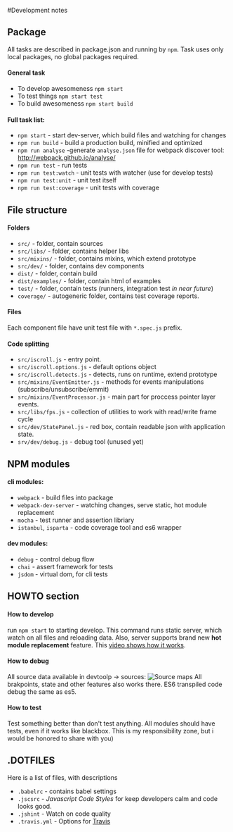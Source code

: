 
#Development notes


## Package

All tasks are described in package.json and running by `npm`.
Task uses only local packages, no global packages required.

#### General task
 - To develop awesomeness `npm start`
 - To test things `npm start test`
 - To build awesomeness `npm start build`

#### Full task list:
 - `npm start` - start dev-server, which build files and watching for changes
 - `npm run build` - build a production build, minified and optimized
 - `npm run analyse` -generate `analyse.json` file for webpack discover tool: http://webpack.github.io/analyse/
 - `npm run test` - run tests
 - `npm run test:watch` - unit tests with watcher (use for develop tests)
 - `npm run test:unit` - unit test itself
 - `npm run test:coverage` - unit tests with coverage

## File structure

#### Folders
 - `src/` -  folder, contain sources
 - `src/libs/` - folder, contains helper libs
 - `src/mixins/` - folder, contains mixins, which extend prototype
 - `src/dev/` - folder, contains dev components
 - `dist/` -  folder, contain build
 - `dist/examples/` - folder, contain html of examples
 - `test/` - folder, contain tests (runners, integration test *in near future*)
 - `coverage/` - autogeneric folder, contains test coverage reports.

#### Files
Each component file have unit test file with `*.spec.js` prefix.

#### Code splitting
 - `src/iscroll.js` - entry point.
 - `src/iscroll.options.js` - default options object
 - `src/iscroll.detects.js` - detects, runs on runtime, extend prototype
 - `src/mixins/EventEmitter.js` - methods for events manipulations (subscribe/unsubscribe/emmit)
 - `src/mixins/EventProcessor.js` - main part for proccess pointer layer events.
 - `src/libs/fps.js` - collection of utilities to work with read/write frame cycle
 - `src/dev/StatePanel.js` - red box, contain readable json with application state.
 - `srv/dev/debug.js` - debug tool (unused yet)


## NPM modules

#### cli modules:
 - `webpack` - build files into package
 - `webpack-dev-server` - watching changes, serve static, hot module replacement
 - `mocha` - test runner and assertion libriary
 - `istanbul`, `isparta` - code coverage tool and es6 wrapper
 
#### dev modules:
 - `debug` - control debug flow 
 - `chai` - assert framework for tests
 - `jsdom` - virtual dom, for cli tests


## HOWTO section

#### How to develop
run `npm start` to starting develop. 
This command runs static server, which watch on all files and reloading data.
Also, server supports brand new **hot module replacement** feature.
This [video shows how it works](https://www.youtube.com/watch?v=hHDS9qn7fiE).

#### How to debug
All source data available in devtoolp -> sources:
![Source maps](https://photos-6.dropbox.com/t/2/AABWkzNljPpOXInfemITMlrNlSTcf8YLlqDEln6dN81Itg/12/9827882/png/32x32/1/_/1/2/sourcemaps.png/EOD3qQcY6IscIAcoBw/1s6XMnPL5a15IbIkS6t4rm5mzZGjq_FPaVJBMF7Agcg?size_mode=5)
All brakpoints, state and other features also works there. ES6 transpiled code debug the same as es5.

#### How to test
Test something better than don't test anything. 
All modules should have tests, even if it works like blackbox.
This is my responsibility zone, but i would be honored to share with you)


## .DOTFILES

Here is a list of files, with descriptions
 - `.babelrc` - contains babel settings
 - `.jscsrc` - *Javascript Code Styles* for keep developers calm and code looks good.
 - `.jshint` - Watch on code quality
 - `.travis.yml` - Options for [Travis](travis-ci.org)


